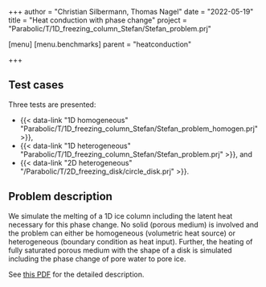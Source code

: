 +++
author = "Christian Silbermann, Thomas Nagel"
date = "2022-05-19"
title = "Heat conduction with phase change"
project = "Parabolic/T/1D_freezing_column_Stefan/Stefan_problem.prj"

[menu]
  [menu.benchmarks]
    parent = "heatconduction"

+++

## Test cases

Three tests are presented:

- {{< data-link "1D homogeneous" "Parabolic/T/1D_freezing_column_Stefan/Stefan_problem_homogen.prj" >}},
- {{< data-link "1D heterogeneous" "Parabolic/T/1D_freezing_column_Stefan/Stefan_problem.prj" >}}, and
- {{< data-link "2D heterogeneous" "/Parabolic/T/2D_freezing_disk/circle_disk.prj" >}}.

## Problem description

We simulate the melting of a 1D ice column including the latent heat necessary for this phase change. No solid (porous medium) is involved and the problem can either be homogeneous (volumetric heat source) or heterogeneous (boundary condition as heat input).
Further, the heating of fully saturated porous medium with the shape of a disk is simulated including the phase change of pore water to pore ice.

See [this PDF](Heatconduction_with_phase_change.pdf) for the detailed description.
